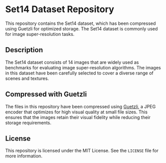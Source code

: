 # Set14 Dataset Repository

This repository contains the Set14 dataset, which has been compressed using Guetzli for optimized storage. The Set14 dataset is commonly used for image super-resolution tasks.

## Description

The Set14 dataset consists of 14 images that are widely used as benchmarks for evaluating image super-resolution algorithms. The images in this dataset have been carefully selected to cover a diverse range of scenes and textures.

## Compressed with Guetzli

The files in this repository have been compressed using [Guetzli](https://github.com/google/guetzli), a JPEG encoder that optimizes for high visual quality at small file sizes. This ensures that the images retain their visual fidelity while reducing their storage requirements.

## License

This repository is licensed under the MIT License. See the `LICENSE` file for more information.
